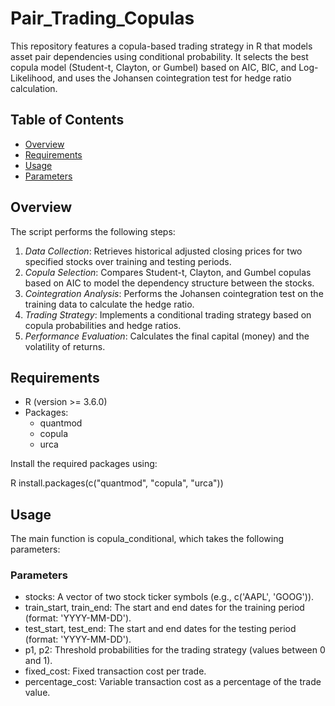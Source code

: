 # Pair_Trading_Copulas
This repository features a copula-based trading strategy in R that models asset pair dependencies using conditional probability. It selects the best copula model (Student-t, Clayton, or Gumbel) based on AIC, BIC, and Log-Likelihood, and uses the Johansen cointegration test for hedge ratio calculation.

## Table of Contents

- [Overview](#overview)
- [Requirements](#requirements)
- [Usage](#usage)
- [Parameters](#parameters)

## Overview

The script performs the following steps:

1. *Data Collection*: Retrieves historical adjusted closing prices for two specified stocks over training and testing periods.
2. *Copula Selection*: Compares Student-t, Clayton, and Gumbel copulas based on AIC to model the dependency structure between the stocks.
3. *Cointegration Analysis*: Performs the Johansen cointegration test on the training data to calculate the hedge ratio.
4. *Trading Strategy*: Implements a conditional trading strategy based on copula probabilities and hedge ratios.
5. *Performance Evaluation*: Calculates the final capital (money) and the volatility of returns.

## Requirements

- R (version >= 3.6.0)
- Packages:
  - quantmod
  - copula
  - urca

Install the required packages using:

R
install.packages(c("quantmod", "copula", "urca"))


## Usage

The main function is copula_conditional, which takes the following parameters:

### Parameters

- stocks: A vector of two stock ticker symbols (e.g., c('AAPL', 'GOOG')).
- train_start, train_end: The start and end dates for the training period (format: 'YYYY-MM-DD').
- test_start, test_end: The start and end dates for the testing period (format: 'YYYY-MM-DD').
- p1, p2: Threshold probabilities for the trading strategy (values between 0 and 1).
- fixed_cost: Fixed transaction cost per trade.
- percentage_cost: Variable transaction cost as a percentage of the trade value.


